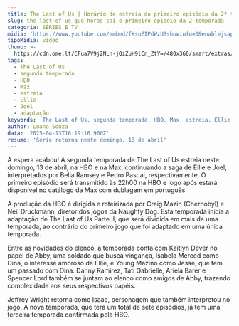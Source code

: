 ```yaml
---
title: The Last of Us | Horário de estreia do primeiro episódio da 2ª temporada
slug: the-last-of-us-que-horas-sai-o-primeiro-episdio-da-2-temporada
categoria: SÉRIES E TV
midia: 'https://www.youtube.com/embed/fKsuEIPdWzU?showinfo=0&enablejsapi=1'
tipoMidia: video
thumb: >-
  https://cdn.ome.lt/CFua7V9j2NLn-jQiZuH9lCn_ZtY=/480x360/smart/extras/conteudos/Design_sem_nome_3_1lCyMLm.jpg
tags:
  - The Last of Us
  - segunda temporada
  - HBO
  - Max
  - estreia
  - Ellie
  - Joel
  - adaptação
keywords: 'The Last of Us, segunda temporada, HBO, Max, estreia, Ellie, Joel, adaptação'
author: Luana Souza
data: '2025-04-13T16:19:16.900Z'
resumo: 'Série retorna neste domingo, 13 de abril'
---
```


A espera acabou! A segunda temporada de The Last of Us estreia neste domingo, 13 de abril, na HBO e na Max, continuando a saga de Ellie e Joel, interpretados por Bella Ramsey e Pedro Pascal, respectivamente. O primeiro episódio será transmitido às 22h00 na HBO e logo após estará disponível no catálogo da Max com dublagem em português.

A produção da HBO é dirigida e roteirizada por Craig Mazin (Chernobyl) e Neil Druckmann, diretor dos jogos da Naughty Dog. Esta temporada inicia a adaptação de The Last of Us Parte II, que será dividida em mais de uma temporada, ao contrário do primeiro jogo que foi adaptado em uma única temporada.

Entre as novidades do elenco, a temporada conta com Kaitlyn Dever no papel de Abby, uma soldado que busca vingança, Isabela Merced como Dina, o interesse amoroso de Ellie, e Young Mazino como Jesse, que tem um passado com Dina. Danny Ramirez, Tati Gabrielle, Ariela Barer e Spencer Lord também se juntam ao elenco como amigos de Abby, trazendo complexidade aos seus respectivos papéis.

Jeffrey Wright retorna como Isaac, personagem que também interpretou no jogo. A nova temporada, que terá um total de sete episódios, já tem uma terceira temporada confirmada pela HBO.

